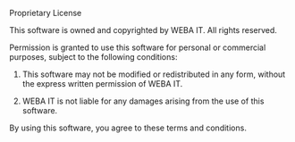 Proprietary License

This software is owned and copyrighted by WEBA IT. All rights reserved.

Permission is granted to use this software for personal or commercial purposes, subject to the following conditions:

1. This software may not be modified or redistributed in any form, without the express written permission of WEBA IT.

2. WEBA IT is not liable for any damages arising from the use of this software.

By using this software, you agree to these terms and conditions.
